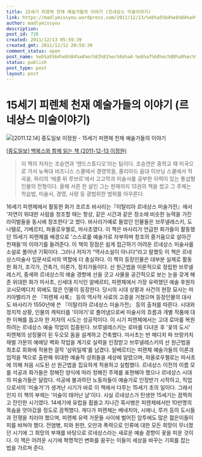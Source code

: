 ```yaml
---
title: 15세기 피렌체 천재 예술가들의 이야기 (르네상스 미술이야기)
link: https://madlymissyou.wordpress.com/2011/12/13/%eb%a5%b4%eb%84%a4%ec%83%81%ec%8a%a4-%eb%af%b8%ec%88%a0%ec%9d%b4%ec%95%bc%ea%b8%b0/
author: madlymissyou
description: 
post_id: 726
created: 2011/12/13 05:59:39
created_gmt: 2011/12/12 20:59:39
comment_status: open
post_name: %eb%a5%b4%eb%84%a4%ec%83%81%ec%8a%a4-%eb%af%b8%ec%88%a0%ec%9d%b4%ec%95%bc%ea%b8%b0
status: publish
post_type: post
layout: post
---
```


# 15세기 피렌체 천재 예술가들의 이야기 (르네상스 미술이야기)

![\[2011.12.14\] 중도일보 이정원 - 15세기 피렌체 천재 예술가들의 이야기](https://madlymissyou.files.wordpress.com/2011/12/2011-12-14-eca491eb8f84ec9dbcebb3b4-ec9db4eca095ec9b90-15ec84b8eab8b0-ed94bceba08cecb2b4-ecb29cec9eac-ec9888ec88a0eab080eb93a4ec9d98.jpg?w=660)

[[중도일보] 백북스와 함께 읽는 책 (2011-12-13 이정원)](http://www.joongdo.co.kr/jsp/article/article_view.jsp?pq=201112130025)

> 이 책의 저자는 조승연과 ‘앤드스튜디오’라는 팀이다. 조승연은 중학교 때 미국으로 가서 뉴욕대 비즈니스 스쿨에서 경영학을, 줄리아드 음대 이브닝 스쿨에서 작곡을, 파리의 ‘에콜 뒤 루브르’에서 고고학과 미술사를 공부한 이력이 있는 통섭형 인물의 전형이다. 올해 서른 한 살인 그는 현재까지 13권의 책을 썼고 그 주제는 학습법, 미술사, 경영, 사랑 등 광범위한 범위를 아우른다.

16세기 피렌체에서 활동한 화가 조르조 바사리는『이탈리아 르네상스 미술가전』에서 '자연이 위대한 사람을 창조할 때는 항상, 같은 시간과 같은 장소에 비슷한 능력을 가진 라이벌들을 동시에 창조한다'고 썼다. 바사리가예로 들었던 인물들은 브루넬레스키, 도나텔로, 기베르티, 파올로우첼로, 마사초였다. 이 책은 바사리가 언급한 화가들이 활동했던 15세기 피렌체를 배경으로 '스스로를 예술가로 자부하며 창조의 즐거움으로 살아간 천재들'의 이야기를 들려준다. 이 책의 장점은 쉽게 접근하기 어려운 르네상스 미술사를 소설로 풀어낸 기획이다. 그러나 저자가 “역사소설이 아니다”라고 말했듯 이 책은 르네상스미술사 입문서로서의 역할에 더 충실하다. 이 책의 등장인물은 대부분 실제로 활동한 화가, 조각가, 건축가, 이론가, 정치가들이다. 선 원근법을 이론적으로 정립한 브루넬레스키, 중세와 르네상스의 예술 경향에 선을 긋고 사물을 공간적으로 보는 눈을 갖게 해 준 위대한 화가 마사초, 신세대 지식인 알베르티, 피렌체에서 가장 유력했던 예술 후원자 코시모메디치 외에도 많은 인물이 등장한다. 당시의 시대 상황과 사건의 현장 묘사는 마키아벨리가 쓴 『피렌체 사록』 등의 역사적 사료의 고증을 거쳤으며 등장인물의 대사도 바사리가 1550년에 쓴 『이탈리아 르네상스 미술가전』 등의 출처를 따른다. 시대와 정치적 상황, 인물의 캐릭터를 '이야기'로 풀어냄으로써 미술사의 흐름과 개별 작품에 대한 이해를 돕고자 한 저자의 시도는 성공적이다. 이 시기 피렌체에서는 고대 로마를 복원하려는 르네상스 예술 작업이 집중된다. 브루넬레스키는 로마를 다녀온 후 '꽃의 도시' 피렌체의 상징물이 된 두오모 돔을 설계하고 건축했다. 마사초는 반 메디치 파 브랑카치 재벌 가문의 예배당 벽화 작업을 계기로 실력을 인정받고 브루넬레스키의 선 원근법을 최초로 회화에 적용한 걸작 '삼위일체'를 남겼다. 알베르티는 피렌체 예술가들의 이론과 업적을 책으로 출판해 위대한 예술적 성취들을 세상에 알렸으며, 파올로우첼로는 마사초에 의해 처음 시도된 선 원근법을 집요하게 적용하고 실험했다. 르네상스 이전의 이름 모를 석공과 화가들은 정해진 양식에 따라 정해진 주제를 표현해야 했으나 르네상스 시대의 미술가들은 달랐다. 석공에 불과하던 노동자들이 예술가로 인정받기 시작하고, 직업으로서의 '미술가'가 생겨난 시기가 바로 이 책에서 다루는 15세기 초의 일이다. 그래서인지 이 책의 부제는 '미술이 태어난 날'이다. 사실 르네상스가 탄생한 15세기는 끔찍하고 잔인한 시기였다. 14세기에 유럽을 휩쓸고 지나간 흑사병은 피렌체에서만 10만명의 목숨을 앗아갔을 정도로 끔찍했다. 게다가 피렌체는 베네치아, 시에나, 루카 등의 도시들과 전쟁을 치러야 했으며, 피렌체 유력 가문들 사이에 벌어진 암투에도 많은 젊은이들이 피를 바쳐야 했다. 전염병, 피와 원한, 오만과 폭력으로 인류에 대한 모든 희망이 무너졌던 시기에 그 희망의 부재를 바탕으로 르네상스라는 새로운 예술 경향이 꽃을 피운 것이다. 이 책은 어려운 시기에 혁명적인 변화를 꿈꾸는 이들이 세상을 바꾸는 기회를 잡는 법을 가르쳐 준다.